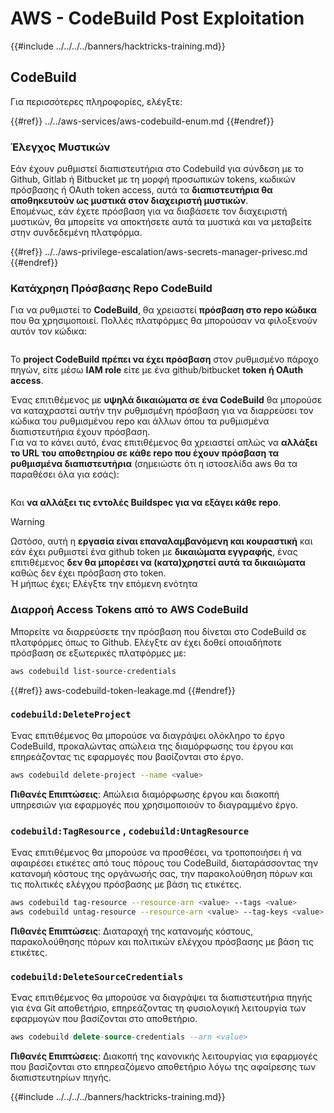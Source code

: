 # AWS - CodeBuild Post Exploitation

{{#include ../../../../banners/hacktricks-training.md}}

## CodeBuild

Για περισσότερες πληροφορίες, ελέγξτε:

{{#ref}}
../../aws-services/aws-codebuild-enum.md
{{#endref}}

### Έλεγχος Μυστικών

Εάν έχουν ρυθμιστεί διαπιστευτήρια στο Codebuild για σύνδεση με το Github, Gitlab ή Bitbucket με τη μορφή προσωπικών tokens, κωδικών πρόσβασης ή OAuth token access, αυτά τα **διαπιστευτήρια θα αποθηκευτούν ως μυστικά στον διαχειριστή μυστικών**.\
Επομένως, εάν έχετε πρόσβαση για να διαβάσετε τον διαχειριστή μυστικών, θα μπορείτε να αποκτήσετε αυτά τα μυστικά και να μεταβείτε στην συνδεδεμένη πλατφόρμα.

{{#ref}}
../../aws-privilege-escalation/aws-secrets-manager-privesc.md
{{#endref}}

### Κατάχρηση Πρόσβασης Repo CodeBuild

Για να ρυθμιστεί το **CodeBuild**, θα χρειαστεί **πρόσβαση στο repo κώδικα** που θα χρησιμοποιεί. Πολλές πλατφόρμες θα μπορούσαν να φιλοξενούν αυτόν τον κώδικα:

<figure><img src="../../../../images/image (96).png" alt=""><figcaption></figcaption></figure>

Το **project CodeBuild πρέπει να έχει πρόσβαση** στον ρυθμισμένο πάροχο πηγών, είτε μέσω **IAM role** είτε με ένα github/bitbucket **token ή OAuth access**.

Ένας επιτιθέμενος με **υψηλά δικαιώματα σε ένα CodeBuild** θα μπορούσε να καταχραστεί αυτήν την ρυθμισμένη πρόσβαση για να διαρρεύσει τον κώδικα του ρυθμισμένου repo και άλλων όπου τα ρυθμισμένα διαπιστευτήρια έχουν πρόσβαση.\
Για να το κάνει αυτό, ένας επιτιθέμενος θα χρειαστεί απλώς να **αλλάξει το URL του αποθετηρίου σε κάθε repo που έχουν πρόσβαση τα ρυθμισμένα διαπιστευτήρια** (σημειώστε ότι η ιστοσελίδα aws θα τα παραθέσει όλα για εσάς):

<figure><img src="../../../../images/image (107).png" alt=""><figcaption></figcaption></figure>

Και **να αλλάξει τις εντολές Buildspec για να εξάγει κάθε repo**.

> [!WARNING]
> Ωστόσο, αυτή η **εργασία είναι επαναλαμβανόμενη και κουραστική** και εάν έχει ρυθμιστεί ένα github token με **δικαιώματα εγγραφής**, ένας επιτιθέμενος **δεν θα μπορέσει να (κατα)χρηστεί αυτά τα δικαιώματα** καθώς δεν έχει πρόσβαση στο token.\
> Ή μήπως έχει; Ελέγξτε την επόμενη ενότητα

### Διαρροή Access Tokens από το AWS CodeBuild

Μπορείτε να διαρρεύσετε την πρόσβαση που δίνεται στο CodeBuild σε πλατφόρμες όπως το Github. Ελέγξτε αν έχει δοθεί οποιαδήποτε πρόσβαση σε εξωτερικές πλατφόρμες με:
```bash
aws codebuild list-source-credentials
```
{{#ref}}
aws-codebuild-token-leakage.md
{{#endref}}

### `codebuild:DeleteProject`

Ένας επιτιθέμενος θα μπορούσε να διαγράψει ολόκληρο το έργο CodeBuild, προκαλώντας απώλεια της διαμόρφωσης του έργου και επηρεάζοντας τις εφαρμογές που βασίζονται στο έργο.
```bash
aws codebuild delete-project --name <value>
```
**Πιθανές Επιπτώσεις**: Απώλεια διαμόρφωσης έργου και διακοπή υπηρεσιών για εφαρμογές που χρησιμοποιούν το διαγραμμένο έργο.

### `codebuild:TagResource` , `codebuild:UntagResource`

Ένας επιτιθέμενος θα μπορούσε να προσθέσει, να τροποποιήσει ή να αφαιρέσει ετικέτες από τους πόρους του CodeBuild, διαταράσσοντας την κατανομή κόστους της οργάνωσής σας, την παρακολούθηση πόρων και τις πολιτικές ελέγχου πρόσβασης με βάση τις ετικέτες.
```bash
aws codebuild tag-resource --resource-arn <value> --tags <value>
aws codebuild untag-resource --resource-arn <value> --tag-keys <value>
```
**Πιθανές Επιπτώσεις**: Διαταραχή της κατανομής κόστους, παρακολούθησης πόρων και πολιτικών ελέγχου πρόσβασης με βάση τις ετικέτες.

### `codebuild:DeleteSourceCredentials`

Ένας επιτιθέμενος θα μπορούσε να διαγράψει τα διαπιστευτήρια πηγής για ένα Git αποθετήριο, επηρεάζοντας τη φυσιολογική λειτουργία των εφαρμογών που βασίζονται στο αποθετήριο.
```sql
aws codebuild delete-source-credentials --arn <value>
```
**Πιθανές Επιπτώσεις**: Διακοπή της κανονικής λειτουργίας για εφαρμογές που βασίζονται στο επηρεαζόμενο αποθετήριο λόγω της αφαίρεσης των διαπιστευτηρίων πηγής.

{{#include ../../../../banners/hacktricks-training.md}}
